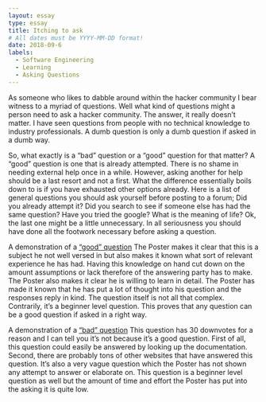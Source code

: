 ```yaml
---
layout: essay
type: essay
title: Itching to ask
# All dates must be YYYY-MM-DD format!
date: 2018-09-6
labels:
  - Software Engineering
  - Learning
  - Asking Questions
---
```

As someone who likes to dabble around within the hacker community I bear witness to a myriad of questions. Well what kind of questions might a person need to ask a hacker community. The answer, it really doesn’t matter. I have seen questions from people with no technical knowledge to industry professionals. A dumb question is only a dumb question if asked in a dumb way.

So, what exactly is a “bad” question or a “good” question for that matter? A “good” question is one that is already attempted. There is no shame in needing external help once in a while. However, asking another for help should be a last resort and not a first. What the difference essentially boils down to is if you have exhausted other options already. Here is a list of general questions you should ask yourself before posting to a forum; Did you already attempt it? Did you search to see if someone else has had the same question? Have you tried the google? What is the meaning of life? Ok, the last one might be a little unnecessary. In all seriousness you should have done all the footwork necessary before asking a question.

 A demonstration of a [“good” question](https://stackoverflow.com/questions/2139224/how-to-pass-objects-to-functions-in-c/2139254#2139254)
The Poster makes it clear that this is a subject he not well versed in but also makes it known what sort of relevant experience he has had. Having this knowledge on hand cut down on the amount assumptions or lack therefore of the answering party has to make. The Poster also makes it clear he is willing to learn in detail. The Poster has made it known that he has put a lot of thought into his question and the responses reply in kind. The question itself is not all that complex. Contrarily, it’s a beginner level question. This proves that any question can be a good question if asked in a right way.

 A demonstration of a [“bad” question](https://stackoverflow.com/questions/35779178/what-is-the-equivalent-of-string-in-c)
 This question has 30 downvotes for a reason and I can tell you it’s not because it’s a good question. First of all, this question could easily be answered by looking up the documentation. Second, there are probably tons of other websites that have answered this question. It’s also a very vague question which the Poster has not shown any attempt to answer or elaborate on. This question is a beginner level question as well but the amount of time and effort the Poster has put into the asking it is quite low.
